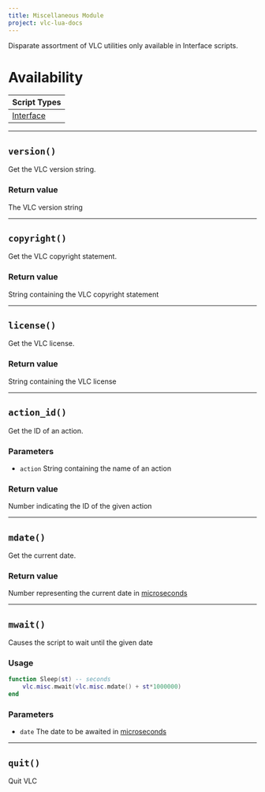 ```yaml
---
title: Miscellaneous Module
project: vlc-lua-docs
---
```

Disparate assortment of VLC utilities only available in Interface scripts.

# Availability

| Script Types |
| ------------ |
| [Interface](../../t/intf) |

----
## `version()`
Get the VLC version string.

### Return value
The VLC version string

----
## `copyright()`
Get the VLC copyright statement.

### Return value
String containing the VLC copyright statement

----
## `license()`
Get the VLC license.

### Return value
String containing the VLC license

----
## `action_id()`
Get the ID of an action.

### Parameters
- `action` String containing the name of an action

### Return value
Number indicating the ID of the given action

----
## `mdate()`
Get the current date.

### Return value
Number representing the current date in [microseconds](https://en.wikipedia.org/wiki/Microsecond)

----
## `mwait()`
Causes the script to wait until the given date

### Usage
```lua
function Sleep(st) -- seconds
	vlc.misc.mwait(vlc.misc.mdate() + st*1000000)
end
```

### Parameters
- `date` The date to be awaited in [microseconds](https://en.wikipedia.org/wiki/Microsecond)

----
## `quit()`
Quit VLC

